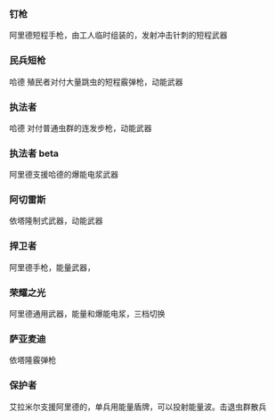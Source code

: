 ### 钉枪
阿里德短程手枪，由工人临时组装的，发射冲击针刺的短程武器

### 民兵短枪

哈德 殖民者对付大量跳虫的短程霰弹枪，动能武器

### 执法者

哈德 对付普通虫群的连发步枪，动能武器


### 执法者 beta

阿里德支援哈德的爆能电浆武器


### 阿切雷斯

依塔隆制式武器，动能武器

### 捍卫者

阿里德手枪，能量武器，

### 荣耀之光

阿里德通用武器，能量和爆能电浆，三档切换

### 萨亚麦迪


依塔隆霰弹枪

### 保护者

艾拉米尔支援阿里德的，单兵用能量盾牌，可以投射能量波。击退虫群散兵

### 
